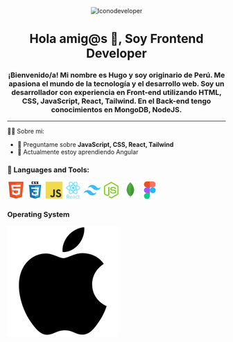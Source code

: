 <div id="header" align="center">
    <img src="https://azadshukor.com/memoji.gif"  alt="Iconodeveloper" width="200" height="200">
    <h1 align="center">Hola amig@s 👋, Soy Frontend Developer</h1>
    <h3 align="center">¡Bienvenido/a! Mi nombre es Hugo y soy originario de Perú. Me apasiona el mundo de la tecnología y el desarrollo web. Soy un desarrollador con experiencia en Front-end utilizando HTML, CSS, JavaScript, React, Tailwind. En el Back-end tengo conocimientos en MongoDB, NodeJS.</h3>
</div>

---

👨‍💻 Sobre mi:

- 💬 Preguntame sobre **JavaScript, CSS, React, Tailwind**
- 🌱 Actualmente estoy aprendiendo Angular
<div align="left">
    <h3>🔨 Languages and Tools:</h3>
    <div>
        <img title="html5" src="https://github.com/devicons/devicon/blob/master/icons/html5/html5-original.svg" alt="Icono herrramienta/lenguaje" width="40" height="40">
        <img title="css3" src="https://github.com/devicons/devicon/blob/master/icons/css3/css3-original-wordmark.svg" alt="Icono herrramienta/lenguaje" width="40" height="40">
        <img title="JavaScript" src="https://github.com/devicons/devicon/blob/master/icons/javascript/javascript-original.svg" alt="Icono herrramienta/lenguaje" width="40" height="40">
        <img title="react" src="https://github.com/devicons/devicon/blob/master/icons/react/react-original-wordmark.svg" alt="Icono herrramienta/lenguaje" width="40" height="40">
        <img title="tailwind" src="https://github.com/devicons/devicon/blob/master/icons/tailwindcss/tailwindcss-plain.svg" alt="Icono herrramienta/lenguaje" width="40" height="40">
        <img title="nodejs" src="https://github.com/devicons/devicon/blob/master/icons/nodejs/nodejs-original.svg" alt="Icono herrramienta/lenguaje" width="40" height="40">
        <img title="mongodb" src="https://github.com/devicons/devicon/blob/master/icons/mongodb/mongodb-original.svg" alt="Icono herrramienta/lenguaje" width="40" height="40">
        <img title="figma" src="https://github.com/devicons/devicon/blob/master/icons/figma/figma-original.svg" width="40" height="40">
    </div>
    <h3>Operating System</h3>
      <div>
        <img title="apple" src="https://github.com/devicons/devicon/blob/master/icons/apple/apple-original.svg">
      </div>
</div>

<!--
**HugoOyola/hugooyola** is a ✨ _special_ ✨ repository because its `README.md` (this file) appears on your GitHub profile.

Here are some ideas to get you started:

- 🔭 I’m currently working on ...
- 🌱 I’m currently learning ...
- 👯 I’m looking to collaborate on ...
- 🤔 I’m looking for help with ...
- 💬 Ask me about ...
- 📫 How to reach me: ...
- 😄 Pronouns: ...
- ⚡ Fun fact: ...
-->
